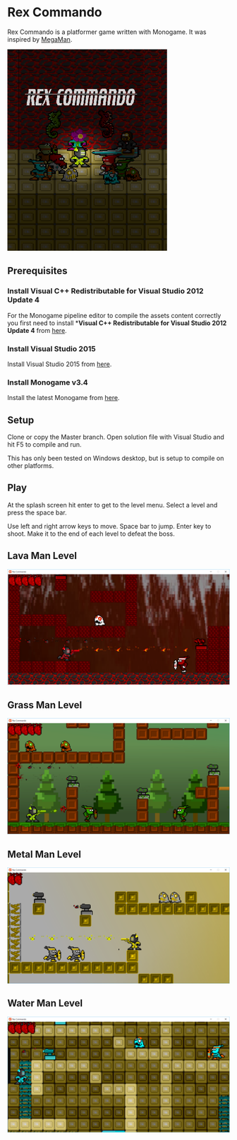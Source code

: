<properties
   pageTitle="Rex Commando is a platformer game written with Monogame"
   description="Rex Commando is a MegaMan styled platformer game that uses Monogame"
   authors="Mark Fussell, Levi Fussell, Marlon Fussell"/>


# Rex Commando
Rex Commando is a platformer game written with Monogame. It was inspired by [MegaMan][4]. 

![Rex Commando level][10]

## Prerequisites

### Install Visual C++ Redistributable for Visual Studio 2012 Update 4
For the Monogame pipeline editor to compile the assets content correctly you first need to install ***Visual C++ Redistributable for Visual Studio 2012 Update 4** from [here][1].

### Install Visual Studio 2015
Install Visual Studio 2015 from [here][2].

### Install Monogame v3.4
Install the latest Monogame from [here][3].


## Setup
Clone or copy the Master branch. Open solution file with Visual Studio and hit F5 to compile and run.

This has only been tested on Windows desktop, but is setup to compile on other platforms.

## Play
At the splash screen hit enter to get to the level menu. Select a level and press the space bar.

Use left and right arrow keys to move. Space bar to jump. Enter key to shoot. Make it to the end of each level to defeat the boss.

## Lava Man Level
![Rex Commando level][11]

## Grass Man Level
![Rex Commando level][12]

## Metal Man Level
![Rex Commando level][13]

## Water Man Level
![Rex Commando level][14]

[1]: https://www.microsoft.com/en-NZ/download/details.aspx?id=30679 "Visual C++ Redistributable for Visual Studio 2012 Update 4"
[2]: https://www.visualstudio.com/downloads/download-visual-studio-vs.aspx "Install Visual Studio 2015"
[3]: http://www.monogame.net/2015/04/29/monogame-3-4/ "Monogame"
[4]: https://en.wikipedia.org/wiki/Mega_Man "Megaman video game"

[10]: RexCommando-small.png
[11]: RexCommando1.png
[12]: RexCommando2.png
[13]: RexCommando3.png
[14]: RexCommando4.png
